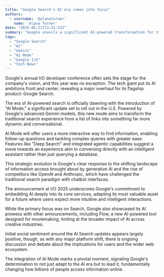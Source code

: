 ```yaml
---
title: "Google Search's AI era comes into focus"
authors:
  - username: '@alanaturner'
    name: 'Alana Turner'
date: "2025-05-21T13:31:33Z"
summary: "Google unveils a significant AI-powered transformation for its core Search product at Google I/O 2025, introducing 'AI Mode' powered by Gemini to create a more conversational and intelligent search experience."
tags:
  - "Google Search"
  - "AI"
  - "Gemini"
  - "AI Mode"
  - "Google I/O"
  - "Tech News"
---
```


Google's annual I/O developer conference often sets the stage for the company's vision, and this year was no exception. The tech giant put its AI ambitions front and center, revealing a major overhaul for its flagship product: Google Search.

The era of AI-powered search is officially dawning with the introduction of "AI Mode," a significant update set to roll out in the U.S. Powered by Google's advanced Gemini models, this new mode aims to transform the traditional search experience from a list of links into something far more dynamic and conversational.

AI Mode will offer users a more interactive way to find information, enabling follow-up questions and tackling complex queries with greater ease. Features like "Deep Search" and integrated agentic capabilities suggest a move towards an experience akin to conversing directly with an intelligent assistant rather than just querying a database.

This strategic evolution is Google's clear response to the shifting landscape of information access brought about by generative AI and the rise of competitors like OpenAI and Anthropic, which have challenged the traditional search paradigm with chatbot interfaces.

The announcement at I/O 2025 underscores Google's commitment to embedding AI deeply into its core services, adapting its most valuable asset for a future where users expect more intuitive and intelligent interactions.

While the primary focus was on Search, Google also showcased its AI prowess with other announcements, including Flow, a new AI-powered tool designed for moviemaking, hinting at the broader impact of AI across creative industries.

Initial social sentiment around the AI Search updates appears largely positive, though, as with any major platform shift, there is ongoing discussion and debate about the implications for users and the wider web ecosystem.

The integration of AI Mode marks a pivotal moment, signaling Google's determination to not just adapt to the AI era but to lead it, fundamentally changing how billions of people access information online.
